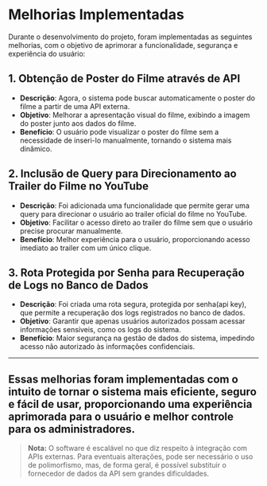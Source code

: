 # Melhorias Implementadas

Durante o desenvolvimento do projeto, foram implementadas as seguintes melhorias, com o objetivo de aprimorar a funcionalidade, segurança e experiência do usuário:

## 1. Obtenção de Poster do Filme através de API
- **Descrição**: Agora, o sistema pode buscar automaticamente o poster do filme a partir de uma API externa.
- **Objetivo**: Melhorar a apresentação visual do filme, exibindo a imagem do poster junto aos dados do filme.
- **Benefício**: O usuário pode visualizar o poster do filme sem a necessidade de inseri-lo manualmente, tornando o sistema mais dinâmico.

## 2. Inclusão de Query para Direcionamento ao Trailer do Filme no YouTube
- **Descrição**: Foi adicionada uma funcionalidade que permite gerar uma query para direcionar o usuário ao trailer oficial do filme no YouTube.
- **Objetivo**: Facilitar o acesso direto ao trailer do filme sem que o usuário precise procurar manualmente.
- **Benefício**: Melhor experiência para o usuário, proporcionando acesso imediato ao trailer com um único clique.

## 3. Rota Protegida por Senha para Recuperação de Logs no Banco de Dados
- **Descrição**: Foi criada uma rota segura, protegida por senha(api key), que permite a recuperação dos logs registrados no banco de dados.
- **Objetivo**: Garantir que apenas usuários autorizados possam acessar informações sensíveis, como os logs do sistema.
- **Benefício**: Maior segurança na gestão de dados do sistema, impedindo acesso não autorizado às informações confidenciais.

---
Essas melhorias foram implementadas com o intuito de tornar o sistema mais eficiente, seguro e fácil de usar, proporcionando uma experiência aprimorada para o usuário e melhor controle para os administradores.
-

> **Nota:** O software é escalável no que diz respeito à integração com APIs externas. Para eventuais alterações, pode ser necessário o uso de polimorfismo, mas, de forma geral, é possível substituir o fornecedor de dados da API sem grandes dificuldades.







